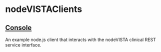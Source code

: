 # nodeVISTAClients
## [Console](https://github.com/vistadataproject/nodeVISTAClients/tree/master/console)
An example node.js client that interacts with the nodeVISTA clinical REST service interface. 
